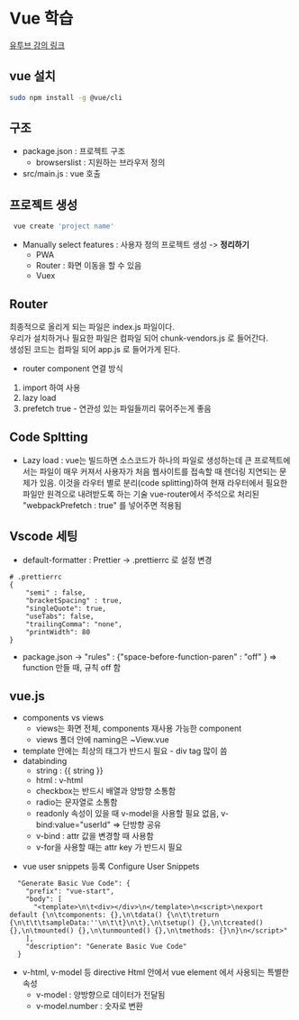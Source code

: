 # Vue 학습

[유투브 강의 링크](https://www.youtube.com/watch?v=b0ImUEsqaAA)

## vue 설치

```bash
sudo npm install -g @vue/cli
```

## 구조

- package.json : 프로젝트 구조
  - browserslist : 지원하는 브라우저 정의
- src/main.js : vue 호출

## 프로젝트 생성

```bash
 vue create 'project name'
```

- Manually select features : 사용자 정의 프로젝트 생성 -> <b>정리하기</b>
  - PWA
  - Router : 화면 이동을 할 수 있음
  - Vuex

## Router

최종적으로 올리게 되는 파일은 index.js 파일이다.  
우리가 설치하거나 필요한 파일은 컴파일 되어 chunk-vendors.js 로 들어간다.  
생성된 코드는 컴파일 되어 app.js 로 들어가게 된다.

- router component 연결 방식

1. import 하여 사용
2. lazy load
3. prefetch true - 연관성 있는 파일들끼리 묶어주는게 좋음

## Code Spltting

- Lazy load : vue는 빌드하면 소스코드가 하나의 파일로 생성하는데 큰 프로젝트에서는 파일이 매우 커져서 사용자가 처음 웹사이트를 접속할 때 렌더링 지연되는 문제가 있음. 이것을 라우터 별로 분리(code splitting)하여 현재 라우터에서 필요한 파일만 원격으로 내려받도록 하는 기술
  vue-router에서 주석으로 처리된 "webpackPrefetch : true" 를 넣어주면 적용됨

## Vscode 세팅

- default-formatter : Prettier -> .prettierrc 로 설정 변경

```
# .prettierrc
{
    "semi" : false,
    "bracketSpacing" : true,
    "singleQuote": true,
    "useTabs": false,
    "trailingComma": "none",
    "printWidth": 80
}
```

- package.json -> "rules" : {"space-before-function-paren" : "off" } => function 만들 때, 규칙 off 함

## vue.js

- components vs views
  - views는 화면 전체, components 재사용 가능한 component
  - views 폴더 안에 naming은 ~View.vue
- template 안에는 최상의 태그가 반드시 필요 - div tag 많이 씀
- databinding
  - string : {{ string }}
  - html : v-html
  - checkbox는 반드시 배열과 양방향 소통함
  - radio는 문자열로 소통함
  - readonly 속성이 있을 때 v-model을 사용할 필요 없음, v-bind:value="userId" => 단방향 공유
  - v-bind : attr 값을 변경할 때 사용함
  - v-for을 사용할 때는 attr key 가 반드시 필요

* vue user snippets 등록
  Configure User Snippets

```
  "Generate Basic Vue Code": {
    "prefix": "vue-start",
    "body": [
      "<template>\n\t<div></div>\n</template>\n<script>\nexport default {\n\tcomponents: {},\n\tdata() {\n\t\treturn {\n\t\t\tsampleData:''\n\t\t}\n\t},\n\tsetup() {},\n\tcreated() {},\n\tmounted() {},\n\tunmounted() {},\n\tmethods: {}\n}\n</script>"
    ],
    "description": "Generate Basic Vue Code"
  }
```

- v-html, v-model 등 directive
  Html 안에서 vue element 에서 사용되는 특별한 속성
  - v-model : 양방향으로 데이터가 전달됨
  - v-model.number : 숫자로 변환
